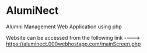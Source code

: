 # AlumiNect
Alumni Management Web Application using php

Website can be accessed from the following link ----> https://aluminect.000webhostapp.com/mainScreen.php
